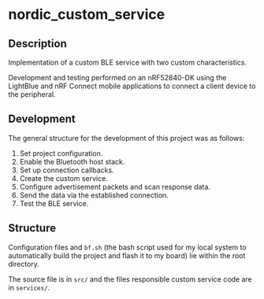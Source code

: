 
# nordic_custom_service

## Description
Implementation of a custom BLE service with two custom characteristics.

Development and testing performed on an nRF52840-DK using the LightBlue and nRF Connect mobile applications to connect a client device to the peripheral.

## Development
The general structure for the development of this project was as follows:
1. Set project configuration.
2. Enable the Bluetooth host stack.
3. Set up connection callbacks.
4. Create the custom service.
5. Configure advertisement packets and scan response data.
6. Send the data via the established connection.
7. Test the BLE service.

## Structure
Configuration files and `bf.sh` (the bash script used for my local system to automatically build the project and flash it to my board) lie within the root directory. 

The source file is in `src/` and the files responsible custom service code are in `services/`.
